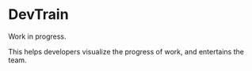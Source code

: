 DevTrain
========

Work in progress.

This helps developers visualize the progress of work, and entertains the team.
